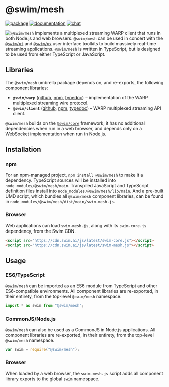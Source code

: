 # @swim/mesh

[![package](https://img.shields.io/npm/v/@swim/mesh.svg)](https://www.npmjs.com/package/@swim/mesh)
[![documentation](https://img.shields.io/badge/doc-TypeDoc-blue.svg)](http://docs.swim.ai/js/latest)
[![chat](https://img.shields.io/badge/chat-Gitter-green.svg)](https://gitter.im/swimos/community)

<a href="https://developer.swim.ai"><img src="https://cdn.swim.ai/images/marlin-blue.svg" align="left"></a>

`@swim/mesh` implements a multiplexed streaming WARP client that runs in both
Node.js and web browsers. `@swim/mesh` can be used in concert with the
[`@swim/ui`](https://www.npmjs.com/package/@swim/ui) and
[`@swim/ux`](https://www.npmjs.com/package/@swim/ux) user interface
toolkits to build massively real-time streaming applications. `@swim/mesh`
is written in TypeScript, but is designed to be used from either TypeScript
or JavaScript.

## Libraries

The `@swim/mesh` umbrella package depends on, and re-exports, the following
component libraries:

- **`@swim/warp`**
  ([github](https://github.com/swimos/swim/tree/master/swim-system-js/swim-mesh-js/%40swim/warp),
  [npm](https://www.npmjs.com/package/@swim/warp),
  [typedoc](http://docs.swim.ai/js/latest/modules/_swim_warp.html)) –
  implementation of the WARP multiplexed streaming wire protocol.
- **`@swim/client`**
  ([github](https://github.com/swimos/swim/tree/master/swim-system-js/swim-mesh-js/%40swim/client),
  [npm](https://www.npmjs.com/package/@swim/client),
  [typedoc](http://docs.swim.ai/js/latest/modules/_swim_client.html)) –
  WARP multiplexed streaming API client.

`@swim/mesh` builds on the [`@swim/core`](https://www.npmjs.com/package/@swim/core)
framework; it has no additional dependencies when run in a web browser,
and depends only on a WebSocket implementation when run in Node.js.

## Installation

### npm

For an npm-managed project, `npm install @swim/mesh` to make it a dependency.
TypeScript sources will be installed into `node_modules/@swim/mesh/main`.
Transpiled JavaScript and TypeScript definition files install into
`node_modules/@swim/mesh/lib/main`.  And a pre-built UMD script, which
bundles all `@swim/mesh` component libraries, can be found in
`node_modules/@swim/mesh/dist/main/swim-mesh.js`.

### Browser

Web applications can load `swim-mesh.js`, along with its `swim-core.js`
dependency, from the Swim CDN.

```html
<script src="https://cdn.swim.ai/js/latest/swim-core.js"></script>
<script src="https://cdn.swim.ai/js/latest/swim-mesh.js"></script>
```

## Usage

### ES6/TypeScript

`@swim/mesh` can be imported as an ES6 module from TypeScript and other
ES6-compatible environments.  All component libraries are re-exported,
in their entirety, from the top-level `@swim/mesh` namespace.

```typescript
import * as swim from "@swim/mesh";
```

### CommonJS/Node.js

`@swim/mesh` can also be used as a CommonJS in Node.js applications.
All component libraries are re-exported, in their entirety, from the
top-level `@swim/mesh` namespace.

```javascript
var swim = require("@swim/mesh");
```

### Browser

When loaded by a web browser, the `swim-mesh.js` script adds all component
library exports to the global `swim` namespace.
